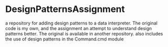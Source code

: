 # DesignPatternsAssignment
a repository for adding design patterns to a data interpreter. The original code is my own, and the assignment an attempt to understand design patterns better. The original is available in another repository. also includes the use of design patterns in the Command.cmd module
